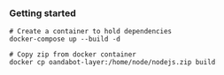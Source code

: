 ### Getting started
```
# Create a container to hold dependencies
docker-compose up --build -d

# Copy zip from docker container
docker cp oandabot-layer:/home/node/nodejs.zip build
```
